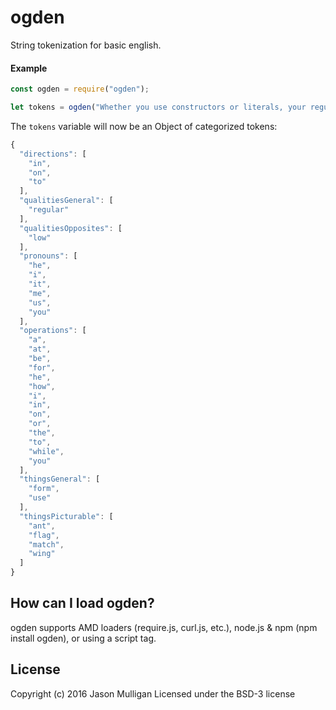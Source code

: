 # ogden
String tokenization for basic english.

#### Example

```javascript
const ogden = require("ogden");

let tokens = ogden("Whether you use constructors or literals, your regular expressions can include the following elements and flags. The elements describe the pattern you want to match, while the flags specify how the matching should be performed.");
```

The `tokens` variable will now be an Object of categorized tokens:

```javascript
{
  "directions": [
    "in",
    "on",
    "to"
  ],
  "qualitiesGeneral": [
    "regular"
  ],
  "qualitiesOpposites": [
    "low"
  ],
  "pronouns": [
    "he",
    "i",
    "it",
    "me",
    "us",
    "you"
  ],
  "operations": [
    "a",
    "at",
    "be",
    "for",
    "he",
    "how",
    "i",
    "in",
    "on",
    "or",
    "the",
    "to",
    "while",
    "you"
  ],
  "thingsGeneral": [
    "form",
    "use"
  ],
  "thingsPicturable": [
    "ant",
    "flag",
    "match",
    "wing"
  ]
}
```

## How can I load ogden?
ogden supports AMD loaders (require.js, curl.js, etc.), node.js & npm (npm install ogden), or using a script tag.

## License
Copyright (c) 2016 Jason Mulligan
Licensed under the BSD-3 license
